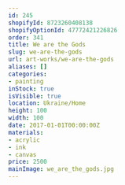 ```yaml
---
id: 245
shopifyId: 8723260408138
shopifyOptionId: 47772421226826
order: 341
title: We are the Gods
slug: we-are-the-gods
url: art-works/we-are-the-gods
aliases: []
categories:
- painting
inStock: true
isVisible: true
location: Ukraine/Home
height: 100
width: 100
date: 2017-01-01T00:00:00Z
materials:
- acrylic
- ink
- canvas
price: 2500
mainImage: we_are_the_gods.jpg
---
```

